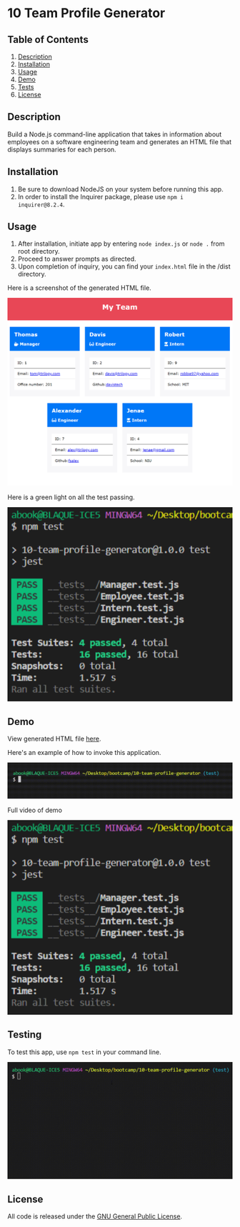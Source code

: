 # 10 Team Profile Generator

## Table of Contents
1. [Description](#desc)
2. [Installation](#install)
3. [Usage](#usage)
4. [Demo](#demo)
6. [Tests](#tests)
7. [License](#license)

<a name="desc"></a>
## Description 
Build a Node.js command-line application that takes in information about employees on a software engineering team and generates an HTML file that displays summaries for each person.

<a name="install"></a> 
## Installation

1. Be sure to download NodeJS on your system before running this app.
2. In order to install the Inquirer package, please use `npm i inquirer@8.2.4`.

<a name="usage"></a> 
## Usage

1. After installation, initiate app by entering `node index.js` or `node .` from root directory.
2. Proceed to answer prompts as directed.
3. Upon completion of inquiry, you can find your `index.html` file in the /dist directory.

Here is a screenshot of the generated HTML file.

![Generated HTML screenshot](./dist/img/generated-html.png)

Here is a green light on all the test passing.

![Tests passed screenshot](./dist/img/tests-passed.png)

<a name="demo"></a> 
## Demo
View generated HTML file [here](https://ebonygrrl.github.io/10-team-profile-generator/dist/).

Here's an example of how to invoke this application.

![Invoke application](./dist/img/invoke-app.gif)

Full video of demo

[![YouTube thumbnail](./dist/img/tests-passed.png)](https://youtu.be/S4eFQ3Jqdbs)


<a name="tests"></a>
## Testing

To test this app, use `npm test` in your command line.

![Run test](./dist/img/jest-test-pass.gif)

<a name="license"></a> 
## License
All code is released under the [GNU General Public License](https://www.gnu.org/licenses/gpl-3.0.en.html).
